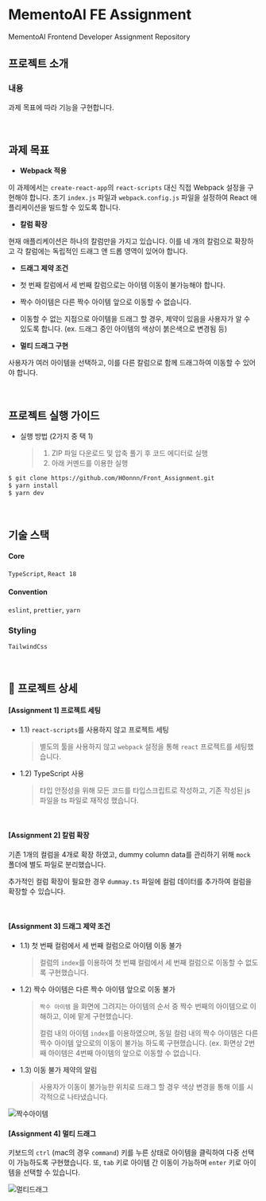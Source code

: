 # MementoAI FE Assignment

MementoAI Frontend Developer Assignment Repository

## 프로젝트 소개

### 내용

과제 목표에 따라 기능을 구현합니다.

<br/>

## 과제 목표

- **Webpack 적용**

이 과제에서는 `create-react-app`의 `react-scripts` 대신 직접 Webpack 설정을 구현해야 합니다. 초기 `index.js` 파일과 `webpack.config.js` 파일을 설정하여 React 애플리케이션을 빌드할 수 있도록 합니다.

- **칼럼 확장**

현재 애플리케이션은 하나의 칼럼만을 가지고 있습니다. 이를 네 개의 칼럼으로 확장하고 각 칼럼에는 독립적인 드래그 앤 드롭 영역이 있어야 합니다.

- **드래그 제약 조건**

- 첫 번째 칼럼에서 세 번째 칼럼으로는 아이템 이동이 불가능해야 합니다.
- 짝수 아이템은 다른 짝수 아이템 앞으로 이동할 수 없습니다.
- 이동할 수 없는 지점으로 아이템을 드래그 할 경우, 제약이 있음을 사용자가 알 수 있도록 합니다.
  (ex. 드래그 중인 아이템의 색상이 붉은색으로 변경됨 등)

- **멀티 드래그 구현**

사용자가 여러 아이템을 선택하고, 이를 다른 칼럼으로 함께 드래그하여 이동할 수 있어야 합니다.

<br/>

## 프로젝트 실행 가이드

- 실행 방법 (2가지 중 택 1)
  > 1. ZIP 파일 다운로드 및 압축 풀기 후 코드 에디터로 실행
  > 2. 아래 커멘드를 이용한 실행

```bash
$ git clone https://github.com/H0onnn/Front_Assignment.git
$ yarn install
$ yarn dev
```

<br/>

## 기술 스택

#### Core

`TypeScript`, `React 18`

#### Convention

`eslint`, `prettier`, `yarn`

### Styling

`TailwindCss`

<br/>

## 🚀 프로젝트 상세

#### [Assignment 1] 프로젝트 세팅

- 1.1) `react-scripts`를 사용하지 않고 프로젝트 세팅

  > 별도의 툴을 사용하지 않고 `webpack` 설정을 통해 `react` 프로젝트를 세팅했습니다.

- 1.2) TypeScript 사용

  > 타입 안정성을 위해 모든 코드를 타입스크립트로 작성하고, 기존 작성된 js 파일을 ts 파일로 재작성 했습니다.

<br/>

#### [Assignment 2] 칼럼 확장

기존 1개의 컬럼을 4개로 확장 하였고, dummy column data를 관리하기 위해 `mock` 폴더에 별도 파일로 분리했습니다.

추가적인 컬럼 확장이 필요한 경우 `dummay.ts` 파일에 컬럼 데이터를 추가하여 컬럼을 확장할 수 있습니다.

<br/>

#### [Assignment 3] 드래그 제약 조건

- 1.1) 첫 번째 컬럼에서 세 번째 컬럼으로 아이템 이동 불가

  > 컬럼의 `index`를 이용하여 첫 번쨰 컬럼에서 세 번째 컬럼으로 이동할 수 없도록 구현했습니다.

- 1.2) 짝수 아이템은 다른 짝수 아이템 앞으로 이동 불가

  > `짝수 아이템` 을 화면에 그려지는 아이템의 순서 중 짝수 번째의 아이템으로 이해하고, 이에 맡게 구현했습니다.
  >
  > 컬럼 내의 아이템 `index`를 이용하였으며, 동일 컬럼 내의 짝수 아이템은 다른 짝수 아이템 앞으로의 이동이 불가능 하도록 구현했습니다. (ex. 화면상 2번째 아이템은 4번째 아이템의 앞으로 이동할 수 없습니다.

- 1.3) 이동 불가 제약의 알림

  > 사용자가 이동이 불가능한 위치로 드래그 할 경우 색상 변경을 통해 이를 시각적으로 나타냈습니다.

![짝수아이템](https://github.com/H0onnn/Front_Assignment/assets/116232939/43c5f3fa-e8c4-421b-bf5a-d35dc71eda0e)

#### [Assignment 4] 멀티 드래그

키보드의 `ctrl` (mac의 경우 `command`) 키를 누른 상태로 아이템을 클릭하여 다중 선택이 가능하도록 구현했습니다. 또, `tab` 키로 아이템 간 이동이 가능하며 `enter` 키로 아이템을 선택할 수 있습니다.

![멀티드래그](https://github.com/H0onnn/Front_Assignment/assets/116232939/51a6c602-cf15-46b7-be35-6bde2c549c4a)



